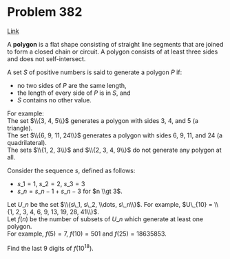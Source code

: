 # Problem 382

[Link](https://projecteuler.net/problem=382)

A **polygon** is a flat shape consisting of straight line segments that are joined to form a closed chain or circuit. A polygon consists of at least three sides and does not self-intersect. 

A set $S$ of positive numbers is said to generate a polygon $P$ if:

*   no two sides of $P$ are the same length,
*   the length of every side of $P$ is in $S$, and
*   $S$ contains no other value.

For example:  
The set $\\{3, 4, 5\\}$ generates a polygon with sides $3$, $4$, and $5$ (a triangle).  
The set $\\{6, 9, 11, 24\\}$ generates a polygon with sides $6$, $9$, $11$, and $24$ (a quadrilateral).  
The sets $\\{1, 2, 3\\}$ and $\\{2, 3, 4, 9\\}$ do not generate any polygon at all.  

Consider the sequence $s$, defined as follows:

*   $s\_1 = 1$, $s\_2 = 2$, $s\_3 = 3$
*   $s\_n = s\_{n-1} + s\_{n-3}$ for $n \\gt 3$.

Let $U\_n$ be the set $\\{s\_1, s\_2, \\dots, s\_n\\}$. For example, $U\_{10} = \\{1, 2, 3, 4, 6, 9, 13, 19, 28, 41\\}$.  
Let $f(n)$ be the number of subsets of $U\_n$ which generate at least one polygon.  
For example, $f(5) = 7$, $f(10) = 501$ and $f(25) = 18635853$. 

Find the last $9$ digits of $f(10^{18})$.
